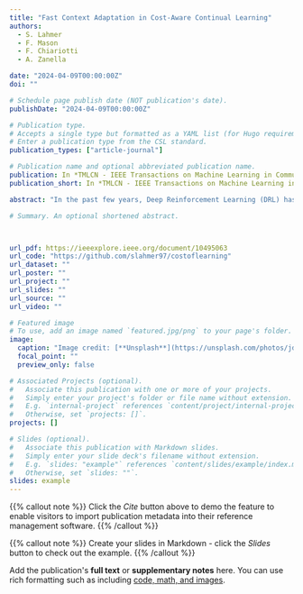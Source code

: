 ```yaml
---
title: "Fast Context Adaptation in Cost-Aware Continual Learning"
authors:
  - S. Lahmer
  - F. Mason
  - F. Chiariotti
  - A. Zanella

date: "2024-04-09T00:00:00Z"
doi: ""

# Schedule page publish date (NOT publication's date).
publishDate: "2024-04-09T00:00:00Z"

# Publication type.
# Accepts a single type but formatted as a YAML list (for Hugo requirements).
# Enter a publication type from the CSL standard.
publication_types: ["article-journal"]

# Publication name and optional abbreviated publication name.
publication: In *TMLCN - IEEE Transactions on Machine Learning in Communications and Networking*
publication_short: In *TMLCN - IEEE Transactions on Machine Learning in Communications and Networking*

abstract: "In the past few years, Deep Reinforcement Learning (DRL) has become a valuable solution to automatically learn efficient resource management strategies in complex networks with time-varying statistics. However, the increased complexity of 5G and Beyond networks requires correspondingly more complex learning agents and the learning process itself might end up competing with users for communication and computational resources. This creates friction: on the one hand, the learning process needs resources to quickly converge to an effective strategy; on the other hand, the learning process needs to be efficient , i.e., take as few resources as possible from the user’s data plane, so as not to throttle users’ Quality of Service (QoS). In this paper, we investigate this trade-off, which we refer to as cost of learning , and propose a dynamic strategy to balance the resources assigned to the data plane and those reserved for learning. With the proposed approach, a learning agent can quickly converge to an efficient resource allocation strategy and adapt to changes in the environment as for the Continual Learning (CL) paradigm, while minimizing the impact on the users’ QoS. Simulation results show that the proposed method outperforms static allocation methods with minimal learning overhead, almost reaching the performance of an ideal out-of-band CL solution."

# Summary. An optional shortened abstract.



url_pdf: https://ieeexplore.ieee.org/document/10495063
url_code: "https://github.com/slahmer97/costoflearning"
url_dataset: ""
url_poster: ""
url_project: ""
url_slides: ""
url_source: ""
url_video: ""

# Featured image
# To use, add an image named `featured.jpg/png` to your page's folder.
image:
  caption: "Image credit: [**Unsplash**](https://unsplash.com/photos/jdD8gXaTZsc)"
  focal_point: ""
  preview_only: false

# Associated Projects (optional).
#   Associate this publication with one or more of your projects.
#   Simply enter your project's folder or file name without extension.
#   E.g. `internal-project` references `content/project/internal-project/index.md`.
#   Otherwise, set `projects: []`.
projects: []

# Slides (optional).
#   Associate this publication with Markdown slides.
#   Simply enter your slide deck's filename without extension.
#   E.g. `slides: "example"` references `content/slides/example/index.md`.
#   Otherwise, set `slides: ""`.
slides: example
---
```


{{% callout note %}}
Click the _Cite_ button above to demo the feature to enable visitors to import publication metadata into their reference management software.
{{% /callout %}}

{{% callout note %}}
Create your slides in Markdown - click the _Slides_ button to check out the example.
{{% /callout %}}

Add the publication's **full text** or **supplementary notes** here. You can use rich formatting such as including [code, math, and images](https://docs.hugoblox.com/content/writing-markdown-latex/).
